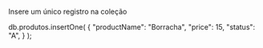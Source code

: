 Insere um único registro na coleção

db.produtos.insertOne(
  { 
    "productName": "Borracha", 
    "price": 15, 
    "status": "A",
  }
);